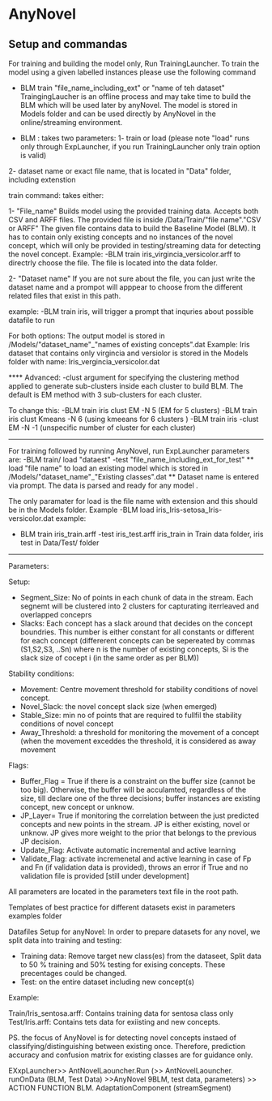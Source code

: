 # AnyNovel
Setup and commandas
--------------------------
For training and building the model only, Run TrainingLauncher. To train the model using a given labelled instances please use the following command 
- BLM train "file_name_including_ext" or "name of teh dataset" 
TraingingLaucher is an offline process and may take time to build the BLM which will be used later by anyNovel. The model is stored in Models folder and can be used directly by AnyNovel in the online/streaming environment. 

- BLM : takes two parameters: 
1- train or load (please note "load" runs only through ExpLauncher, if you run TrainingLauncher only train option is valid)

2- dataset name or exact file name, that is located in "Data" folder, including extenstion 

train command: takes either:

1- "File_name"
Builds model using the provided training data. 
Accepts both CSV and ARFF files. 
The provided file is inside /Data/Train/"file name"."CSV or ARFF"
The given file contains data to build the Baseline Model (BLM). It has to contain only existing concepts and no instances of the novel concept, which will only be provided in testing/streaming data for detecting the novel concept. 
Example: -BLM train iris_virgincia_versicolor.arff to directrly choose the file. The file is located into the data folder. 


2- "Dataset name"
If you are not sure about the file, you can just write the dataset name and a prompot will apppear to choose from the different related files that exist in this path. 

example: -BLM train iris, will trigger a prompt that inquries about possible datafile to run


For both options: 
The output model is stored in /Models/"dataset_name"_"names of existing concepts".dat
Example: Iris dataset that contains only virgincia and versiolor is stored in the Models folder with name: Iris_vergincia_versicolor.dat

**** Advanced: 
-clust argument for specifying the clustering method applied to generate sub-clusters inside each cluster to build BLM. The default is EM method with 3 sub-clusters for each cluster. 

To change this: 
-BLM train iris clust EM -N 5 (EM for 5 clusters)
-BLM train iris clust Kmeans -N 6 (using kmeeans for 6 clusters )
-BLM train iris -clust EM -N -1 (unspecific number of cluster for each cluster)


------------
For training followed by running AnyNovel, run ExpLauncher 
parameters are: -BLM train/ load "dataest"  -test "file_name_including_ext_for_test"
** load "file name"
to load an existing model which is stored in /Models/"dataset_name"_"Existing classes".dat
** Dataset name is entered via prompt. 
The data is parsed and ready for any model . 

The only paramater for load is the file name with extension and this should be in the Models folder. 
Example -BLM load iris_Iris-setosa_Iris-versicolor.dat
example: 
- BLM train iris_train.arff -test iris_test.arff
iris_train in Train data folder, iris test in Data/Test/ folder
-----------

Parameters: 

Setup: 

- Segment_Size: No of points in each chunk of data in the stream. Each segnemt will be clustered into 2 clusters for capturating iterrleaved and overlapped conceprs 
- Slacks: Each concept has a slack around that decides on the concept boundries. This number is either constant for all constants or different for each concept (differerent concepts can be sepereated by commas (S1,S2,S3, ..Sn) where n is the number of existing concepts, Si is the slack size of cocept i (in the same order as per BLM))

Stability conditions: 

- Movement: Centre movement threshold for stability conditions of novel concept. 
- Novel_Slack: the novel concept slack size (when emerged)
- Stable_Size: min no of points that are required to fullfil the stability conditions of novel concept 
- Away_Threshold: a threshold for monitoring the movement of a concept (when the movement exceddes the threshold, it is considered as away movement

Flags: 

- Buffer_Flag = True if there is a constraint on the buffer size (cannot be too big). Otherwise, the buffer will be acculamted, regardless of the size, till declare one of the three decisions; buffer instances are existing concept, new concept or unknow. 
- JP_Layer= True if monitoring the correlation between the just predicted concepts and new points in the stream. JP is either existing, novel or unknow. JP gives more weight to the prior that belongs to the previous JP decision. 
- Update_Flag: Activate automatic incremental and active learning
- Validate_Flag: activate incremenetal and active learning in case of Fp and Fn (if validation data is provided), throws an error if True and no validation file is provided [still under development]

All parameters are located in the parameters text file in the root path. 

Templates of best practice for different datasets exist in parameters examples folder

Datafiles Setup for anyNovel: 
In order to prepare datasets for any novel, we split data into training and testing: 
- Training data: Remove target new class(es) from the dataseet, Split data to 50 % training and 50% testing for exising concepts. These precentages could be changed. 
- Test: on the entire dataset including new concept(s)

Example: 

Train/Iris_sentosa.arff: Contains training data for sentosa class only 
Test/Iris.arff: Contains tets data for exiisting and new concepts. 

PS. the focus of AnyNovel is for detecting novel concepts instaed of classifying/distinguishing between existing once. Therefore, prediction accuracy and confusion matrix for existing classes are for guidance only. 
 

EXxpLauncher>> AntNovelLaouncher.Run (>> AntNovelLaouncher. runOnData (BLM, Test Data) >>AnyNovel 
9BLM, test data, parameters) >> ACTION FUNCTION BLM. AdaptationComponent (streamSegment) 
